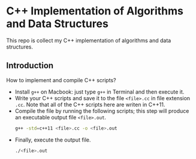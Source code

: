 # C++ Implementation of Algorithms and Data Structures

This repo is collect my C++ implementation of algorithms and data structures.

## Introduction

How to implement and compile C++ scripts?
- Install `g++` on Macbook: just type `g++` in Terminal and then execute it.
- Write your C++ scripts and save it to the file `<file>.cc` in file extension `.cc`. Note that all of the C++ scripts here are writen in C++11.
- Compile the file by running the following scripts; this step will produce an executable output file `<file>.out`.
  ```bash
  g++ -std=c++11 <file>.cc -o <file>.out
  ```
- Finally, execute the output file.
  ```bash
  ./<file>.out
  ```
